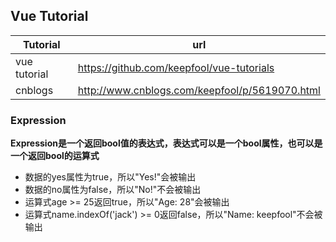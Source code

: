 ## Vue Tutorial

|Tutorial|url|
|---|---|
|vue tutorial| https://github.com/keepfool/vue-tutorials |
|cnblogs| http://www.cnblogs.com/keepfool/p/5619070.html |


### Expression  

**Expression是一个返回bool值的表达式，表达式可以是一个bool属性，也可以是一个返回bool的运算式**

* 数据的yes属性为true，所以"Yes!"会被输出  
* 数据的no属性为false，所以"No!"不会被输出  
* 运算式age >= 25返回true，所以"Age: 28"会被输出  
* 运算式name.indexOf('jack') >= 0返回false，所以"Name: keepfool"不会被输出   

